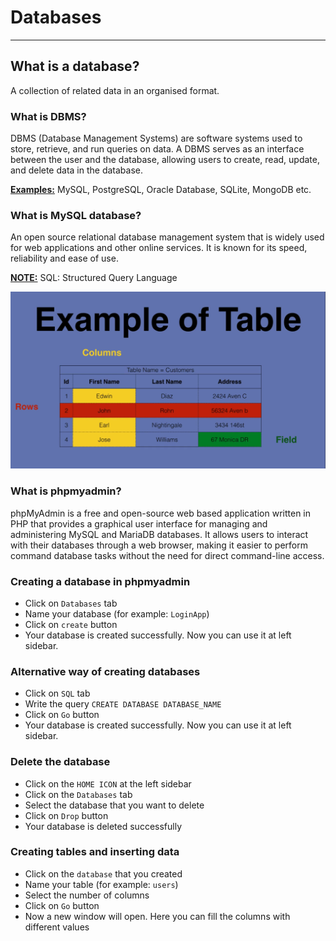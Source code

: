 # Databases

___

## What is a database?

A collection of related data in an organised format.

### What is DBMS?

DBMS (Database Management Systems) are software systems used to store, retrieve, and run queries on data. A DBMS serves as an interface between the user and the database, allowing users to create, read, update, and delete data in the database.

<u>__Examples:__</u> MySQL, PostgreSQL, Oracle Database, SQLite, MongoDB etc.

### What is MySQL database?

An open source relational database management system that is widely used for web applications and other online services. It is known for its speed, reliability and ease of use.

<u>__NOTE:__</u> SQL: Structured Query Language

![Database Table](https://github.com/rxi-prakharvrm/github-notes/blob/main/PHP%20Notes/07.%20How%20to%20use%20Databases/image.png?raw=true)

### What is phpmyadmin?

phpMyAdmin is a free and open-source web based application written in PHP that provides a graphical user interface for managing and administering MySQL and MariaDB databases. It allows users to interact with their databases through a web browser, making it easier to perform command database tasks without the need for direct command-line access.

### Creating a database in phpmyadmin

- Click on ```Databases``` tab
- Name your database (for example: ```LoginApp```)
- Click on ```create``` button
- Your database is created successfully. Now you can use it at left sidebar.

### Alternative way of creating databases

- Click on ```SQL``` tab
- Write the query ```CREATE DATABASE DATABASE_NAME```
- Click on ```Go``` button
- Your database is created successfully. Now you can use it at left sidebar.

### Delete the database

- Click on the ```HOME ICON``` at the left sidebar
- Click on the ```Databases``` tab
- Select the database that you want to delete
- Click on ```Drop``` button
- Your database is deleted successfully

### Creating tables and inserting data

- Click on the ```database``` that you created
- Name your table (for example: ```users```)
- Select the number of columns
- Click on ```Go``` button
- Now a new window will open. Here you can fill the columns with different values

